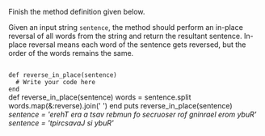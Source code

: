 Finish the method definition given below.

Given an input string `sentence`, the method should perform an in-place reversal of all words from the string and return the resultant sentence. In-place reversal means each word of the sentence gets reversed, but the order of the words remains the same.

<codeblock language="ruby" type="exercise" testMode="multipleInput">
<code>
def reverse_in_place(sentence)
  # Write your code here
end
</code>

<solution>
def reverse_in_place(sentence)
  words = sentence.split
  words.map(&:reverse).join(' ')
end
</solution>

<testcases>
<caller>
puts reverse_in_place(sentence)
</caller>
<testcase>
<i>
sentence = 'erehT era a tsav rebmun fo secruoser rof gninrael erom ybuR'
</i>
</testcase>
<testcase>
<i>
sentence = 'tpircsavaJ si ybuR'
</i>
</testcase>
</testcases>
</codeblock>